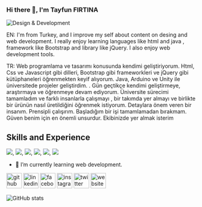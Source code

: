 ### Hi there 👋, I'm Tayfun FIRTINA
![Design & Development](https://media0.giphy.com/media/fuJPZBIIqzbt1kAYVc/giphy.gif?cid=ecf05e47jysa1pujici0nrw1y2r52bozcz2daxuxevwgd0n9&rid=giphy.gif&ct=g)

EN: 
I'm from Turkey, and I improve my self about content on desing and web development. I really enjoy learning languages like html and java , framework like Bootstrap and library like jQuery. 
I also enjoy web development tools.

TR:
Web programlama ve tasarımı konusunda kendimi geliştiriyorum. Html, Css ve Javascript gibi dilleri, Bootstrap gibi frameworkleri ve jQuery gibi kütüphaneleri öğrenmekten keyif alıyorum. Java, Arduino ve Unity  ile üniversitede projeler geliştirdim. . Gün geçtikçe kendimi geliştirmeye, araştırmaya ve öğrenmeye devam ediyorum.
    Üniversite sürecimi tamamladım ve farklı insanlarla çalışmayı , bir takımda yer almayı ve birlikte bir ürünün nasıl üretildiğini öğrenmek istiyorum.
    Detaylara önem veren bir insanım. Prensipli çalışırım. Başladığım bir işi tamamlamadan bırakmam. Güven benim için en önemli unsurdur. Ekibinizde yer almak isterim

## Skills and Experience

<img src="https://img.icons8.com/color/48/000000/html-5--v1.png"/>,
<img src="https://img.icons8.com/color/48/000000/css3.png"/>,
<img src="https://img.icons8.com/color/48/000000/javascript--v1.png"/>,
<img src="https://img.icons8.com/color/48/000000/bootstrap.png"/>,
<img src="https://img.icons8.com/ios/50/000000/jquery.png"/>,
<img src="https://img.icons8.com/color/48/000000/java-coffee-cup-logo--v1.png"/>

- 🌱 I’m currently learning web development. 


[<img src='https://cdn.jsdelivr.net/npm/simple-icons@3.0.1/icons/github.svg' alt='github' height='40'>](https://github.com/TayfunF)  [<img src='https://cdn.jsdelivr.net/npm/simple-icons@3.0.1/icons/linkedin.svg' alt='linkedin' height='40'>](https://www.linkedin.com/in/tayfun-firtina/)  [<img src='https://cdn.jsdelivr.net/npm/simple-icons@3.0.1/icons/facebook.svg' alt='facebook' height='40'>](https://www.facebook.com/tamamlayici)  [<img src='https://cdn.jsdelivr.net/npm/simple-icons@3.0.1/icons/instagram.svg' alt='instagram' height='40'>](https://www.instagram.com/tayfunfirtina_/)  [<img src='https://cdn.jsdelivr.net/npm/simple-icons@3.0.1/icons/twitter.svg' alt='twitter' height='40'>](https://twitter.com/tayfunfirtina_)  [<img src='https://cdn.jsdelivr.net/npm/simple-icons@3.0.1/icons/icloud.svg' alt='website' height='40'>](https://tayfunf.github.io)  

![GitHub stats](https://github-readme-stats.vercel.app/api?username=TayfunF&show_icons=true)  

